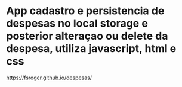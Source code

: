 # App cadastro e persistencia de despesas no local storage e posterior alteraçao ou delete da despesa, utiliza javascript, html e css
https://fsroger.github.io/despesas/
